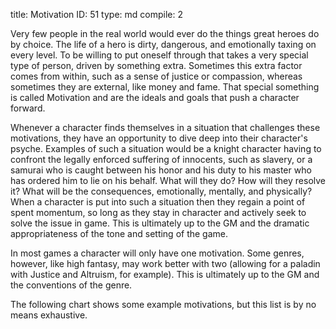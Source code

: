 title:          Motivation
ID:             51
type:           md
compile:        2


Very few people in the real world would ever do the things great heroes do by choice. The life of a hero is dirty, dangerous, and emotionally taxing on every level. To be willing to put oneself through that takes a very special type of person, driven by something extra. Sometimes this extra factor comes from within, such as a sense of justice or compassion, whereas sometimes they are external, like money and fame. That special something is called Motivation and are the ideals and goals that push a character forward.

Whenever a character finds themselves in a situation that challenges these motivations, they have an opportunity to dive deep into their character's psyche. Examples of such a situation would be a knight character having to confront the legally enforced suffering of innocents, such as slavery, or a samurai who is caught between his honor and his duty to his master who has ordered him to lie on his behalf. What will they do? How will they resolve it? What will be the consequences, emotionally, mentally, and physically? When a character is put into such a situation then they regain a point of spent momentum, so long as they stay in character and actively seek to solve the issue in game. This is ultimately up to the GM and the dramatic appropriateness of the tone and setting of the game.

In most games a character will only have one motivation. Some genres, however, like high fantasy, may work better with two (allowing for a paladin with Justice and Altruism, for example). This is ultimately up to the GM and the conventions of the genre.

The following chart shows some example motivations, but this list is by no means exhaustive.
